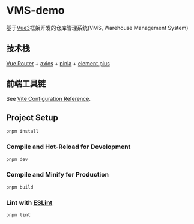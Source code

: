 # VMS-demo

基于[Vue3](https://cn.vuejs.org/)框架开发的仓库管理系统(VMS, Warehouse Management System)

 
## 技术栈
[Vue Router](https://router.vuejs.org/zh/) + [axios](https://www.axios-http.cn/) + [pinia](https://pinia.web3doc.top/) + [element plus](https://element-plus.org/zh-CN/)


## 前端工具链

See [Vite Configuration Reference](https://vitejs.dev/config/).

## Project Setup

```sh
pnpm install
```

### Compile and Hot-Reload for Development

```sh
pnpm dev
```

### Compile and Minify for Production

```sh
pnpm build
```

### Lint with [ESLint](https://eslint.org/)

```sh
pnpm lint
```
